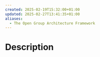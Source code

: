 ```yaml
---
created: 2025-02-19T15:32:00+01:00
updated: 2025-02-27T13:41:35+01:00
aliases:
  - The Open Group Architecture Framework
---
```

# Description